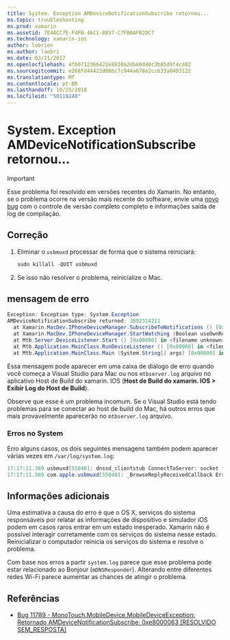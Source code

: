 ```yaml
---
title: System. Exception AMDeviceNotificationSubscribe retornou...
ms.topic: troubleshooting
ms.prod: xamarin
ms.assetid: 7E4ACC7E-F4FB-46C1-8837-C7FBAAFB2DC7
ms.technology: xamarin-ios
author: lobrien
ms.author: laobri
ms.date: 03/21/2017
ms.openlocfilehash: 4fb0712366422e8810a2db60d40c3b85d9f4cd82
ms.sourcegitcommit: e268fd44422d0bbc7c944a678e2cc633a0493122
ms.translationtype: MT
ms.contentlocale: pt-BR
ms.lasthandoff: 10/25/2018
ms.locfileid: "50119248"
---
```

# <a name="systemexception-amdevicenotificationsubscribe-returned-"></a>System. Exception AMDeviceNotificationSubscribe retornou...

> [!IMPORTANT]
> Esse problema foi resolvido em versões recentes do Xamarin. No entanto, se o problema ocorre na versão mais recente do software, envie uma [novo bug](~/cross-platform/troubleshooting/questions/howto-file-bug.md) com o controle de versão completo completo e informações saída de log de compilação.


## <a name="fix"></a>Correção

1.  Eliminar o `usbmuxd` processar de forma que o sistema reiniciará:

    ```csharp
    sudo killall -QUIT usbmuxd
    ```

2.  Se isso não resolver o problema, reinicialize o Mac.

## <a name="error-message"></a>mensagem de erro

```csharp
Exception: Exception type: System.Exception
AMDeviceNotificationSubscribe returned: 3892314211
  at Xamarin.MacDev.IPhoneDeviceManager.SubscribeToNotifications () [0x00000] in <filename unknown="">:0
  at Xamarin.MacDev.IPhoneDeviceManager.StartWatching (Boolean useOwnRunloop) [0x00000] in <filename unknown="">:0
  at Mtb.Server.DeviceListener.Start () [0x00000] in <filename unknown="">:0
  at Mtb.Application.MainClass.RunDeviceListener () [0x00000] in <filename unknown="">:0
  at Mtb.Application.MainClass.Main (System.String[] args) [0x00000] in <filename unknown="">:0
```

Essa mensagem pode aparecer em uma caixa de diálogo de erro quando você começa a Visual Studio para Mac ou nos `mtbserver.log` arquivo no aplicativo Host de Build do xamarin. IOS (**Host de Build do xamarin. IOS > Exibir Log do Host de Build**).

Observe que esse é um problema incomum. Se o Visual Studio está tendo problemas para se conectar ao host de build do Mac, há outros erros que mais provavelmente aparecerão no `mtbserver.log` arquivo.

### <a name="errors-in-systemlog"></a>Erros no System

Erro alguns casos, os dois seguintes mensagens também podem aparecer várias vezes em `/var/log/system.log`:

```csharp
17:17:11.369 usbmuxd[55040]: dnssd_clientstub ConnectToServer: socket failed 24 Too many open files
17:17:11.369 com.apple.usbmuxd[55040]: _BrowseReplyReceivedCallback Error doing DNSServiceResolve(): -65539
```

## <a name="additional-information"></a>Informações adicionais

Uma estimativa a causa do erro é que o OS X, serviços do sistema responsáveis por relatar as informações de dispositivo e simulador iOS podem em casos raros entrar em um estado inesperado. Xamarin não é possível interagir corretamente com os serviços do sistema nesse estado. Reinicializar o computador reinicia os serviços do sistema e resolve o problema.

Com base nos erros a partir `system.log` parece que esse problema pode estar relacionado ao Bonjour (`mDNSResponder`). Alterando entre diferentes redes Wi-Fi parece aumentar as chances de atingir o problema.

## <a name="references"></a>Referências

*   [Bug 11789 - MonoTouch.MobileDevice.MobileDeviceException: Retornado AMDeviceNotificationSubscribe: 0xe8000063 [RESOLVIDO SEM_RESPOSTA]](https://bugzilla.xamarin.com/show_bug.cgi?id=11789)
